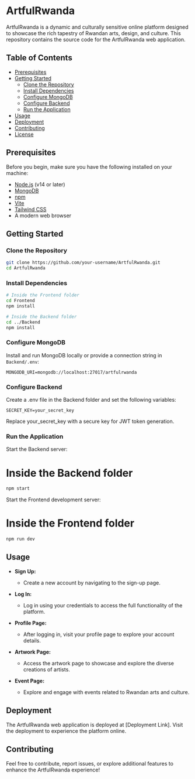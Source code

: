 # ArtfulRwanda

ArtfulRwanda is a dynamic and culturally sensitive online platform designed to showcase the rich tapestry of Rwandan arts, design, and culture. This repository contains the source code for the ArtfulRwanda web application.

## Table of Contents

- [Prerequisites](#prerequisites)
- [Getting Started](#getting-started)
  - [Clone the Repository](#clone-the-repository)
  - [Install Dependencies](#install-dependencies)
  - [Configure MongoDB](#configure-mongodb)
  - [Configure Backend](#configure-backend)
  - [Run the Application](#run-the-application)
- [Usage](#usage)
- [Deployment](#deployment)
- [Contributing](#contributing)
- [License](#license)

## Prerequisites

Before you begin, make sure you have the following installed on your machine:

- [Node.js](https://nodejs.org/) (v14 or later)
- [MongoDB](https://www.mongodb.com/try/download/community)
- [npm](https://www.npmjs.com/)
- [Vite](https://vitejs.dev/)
- [Tailwind CSS](https://tailwindcss.com/)
- A modern web browser

## Getting Started

### Clone the Repository

```bash
git clone https://github.com/your-username/ArtfulRwanda.git
cd ArtfulRwanda
```
### Install Dependencies

```bash
# Inside the Frontend folder
cd Frontend
npm install

# Inside the Backend folder
cd ../Backend
npm install
```
###  Configure MongoDB

Install and run MongoDB locally or provide a connection string in `Backend/.env`:

```env
MONGODB_URI=mongodb://localhost:27017/artfulrwanda

```

### Configure Backend

Create a .env file in the Backend folder and set the following variables:

```env
SECRET_KEY=your_secret_key
```
Replace your_secret_key with a secure key for JWT token generation.

### Run the Application

Start the Backend server:

# Inside the Backend folder
```bash
npm start
```
Start the Frontend development server:

# Inside the Frontend folder
```bash
npm run dev
```

## Usage

- **Sign Up:**
  - Create a new account by navigating to the sign-up page.

- **Log In:**
  - Log in using your credentials to access the full functionality of the platform.

- **Profile Page:**
  - After logging in, visit your profile page to explore your account details.

- **Artwork Page:**
  - Access the artwork page to showcase and explore the diverse creations of artists.

- **Event Page:**
  - Explore and engage with events related to Rwandan arts and culture.


## Deployment

The ArtfulRwanda web application is deployed at [Deployment Link]. Visit the deployment to experience the platform online.


## Contributing

Feel free to contribute, report issues, or explore additional features to enhance the ArtfulRwanda experience!





